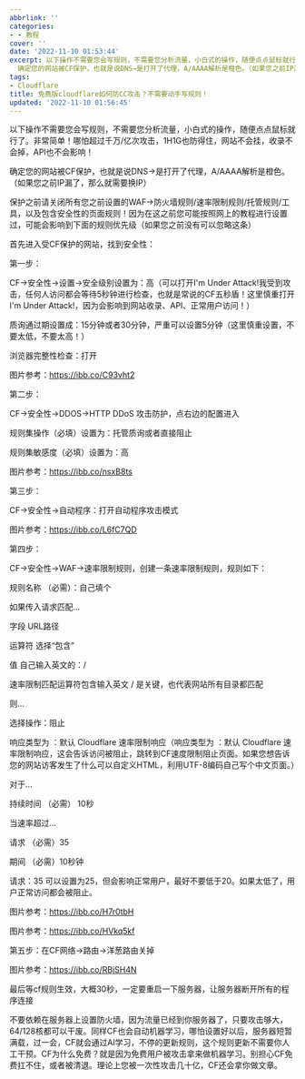 ```yaml
---
abbrlink: ''
categories:
- - 教程
cover: ''
date: '2022-11-10 01:53:44'
excerpt: 以下操作不需要您会写规则，不需要您分析流量，小白式的操作，随便点点鼠标就行了。非常简单！哪怕超过千万/亿次攻击，1H1G也防得住，网站不会挂，收录不会掉，API也不会影响！
  确定您的网站被CF保护，也就是说DNS→是打开了代理，A/AAAA解析是橙色。（如果您之前IP漏了，那么就需要换IP） 保护之前请关闭所有您之前设置的WAF→防火墙规则/速率限制规则/托管规则/工具，以及包含安全性的页面规则！...
tags:
- Cloudflare
title: 免费版cloudflare如何防CC攻击？不需要动手写规则！
updated: '2022-11-10 01:56:45'
---
```

以下操作不需要您会写规则，不需要您分析流量，小白式的操作，随便点点鼠标就行了。非常简单！哪怕超过千万/亿次攻击，1H1G也防得住，网站不会挂，收录不会掉，API也不会影响！

确定您的网站被CF保护，也就是说DNS→是打开了代理，A/AAAA解析是橙色。（如果您之前IP漏了，那么就需要换IP）

保护之前请关闭所有您之前设置的WAF→防火墙规则/速率限制规则/托管规则/工具，以及包含安全性的页面规则！因为在这之前您可能按照网上的教程进行设置过，可能会影响到下面的规则优先级（如果您之前没有可以忽略这条）

首先进入受CF保护的网站，找到安全性：

第一步：

CF→安全性→设置→安全级别设置为：高（可以打开I'm Under Attack!我受到攻击，任何人访问都会等待5秒钟进行检查，也就是常说的CF五秒盾！这里慎重打开I'm Under Attack!，因为会影响到网站收录、API、正常用户访问！）

质询通过期设置成：15分钟或者30分钟，严重可以设置5分钟（这里慎重设置，不要太低，不要太高！）

浏览器完整性检查：打开

图片参考：https://ibb.co/C93vht2

第二步：

CF→安全性→DDOS→HTTP DDoS 攻击防护，点右边的配置进入

规则集操作（必填）设置为：托管质询或者直接阻止

规则集敏感度（必填）设置为：高

图片参考：https://ibb.co/nsxB8ts

第三步：

CF→安全性→自动程序：打开自动程序攻击模式

图片参考：https://ibb.co/L6fC7QD

第四步：

CF→安全性→WAF→速率限制规则，创建一条速率限制规则，规则如下：

规则名称 （必需）：自己填个

如果传入请求匹配…

字段               URL路径

运算符               选择“包含”

值                     自己输入英文的：/

速率限制匹配运算符包含输入英文 / 是关键，也代表网站所有目录都匹配

则...

选择操作：阻止

响应类型为 ：默认 Cloudflare 速率限制响应（响应类型为 ：默认 Cloudflare 速率限制响应，这会告诉访问被阻止，跳转到CF速度限制阻止页面。如果您想告诉您的网站访客发生了什么可以自定义HTML，利用UTF-8编码自己写个中文页面。）

对于…

持续时间 （必需） 10秒

当速率超过…

请求 （必需）35

期间 （必需）10秒钟

请求：35 可以设置为25，但会影响正常用户，最好不要低于20。如果太低了，用户正常访问都会被阻止。

图片参考：https://ibb.co/H7r0tbH

图片参考：https://ibb.co/HVkq5kf

第五步：在CF网络→路由→洋葱路由关掉

图片参考：https://ibb.co/RBjSH4N

最后等cf规则生效，大概30秒，一定要重启一下服务器，让服务器断开所有的程序连接

不要依赖在服务器上设置防火墙，因为流量已经到你服务器了，只要攻击够大，64/128核都可以干废。同样CF也会自动机器学习，哪怕设置好以后，服务器短暂满载，过一会，CF就会通过AI学习，不停的更新规则，这个规则更新不需要你人工干预。CF为什么免费？就是因为免费用户被攻击拿来做机器学习。别担心CF免费扛不住，或者被清退。理论上您被一次性攻击几十亿，CF还会拿你做文章。
